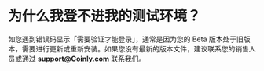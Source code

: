 # 为什么我登不进我的测试环境？

如您遇到错误码显示「需要验证才能登录」，通常是因为您的 Beta 版本处于旧版本，需要进行更新或重新安装。如果您没有最新的版本文件，建议联系您的销售人员或通过 **support@Coinly.com** 联系我们。
